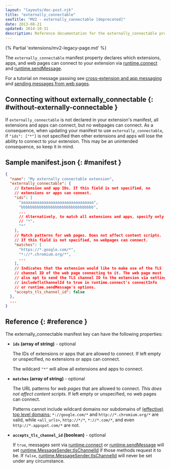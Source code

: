 ```yaml
---
layout: "layouts/doc-post.njk"
title: "externally_connectable"
seoTitle: "MV2 - externally_connectable [deprecated]"
date: 2013-08-21
updated: 2014-10-31
description: Reference documentation for the externally_connectable property of manifest.json.
---
```


{% Partial 'extensions/mv2-legacy-page.md' %}

The `externally_connectable` manifest property declares which extensions, apps, and web pages can
connect to your extension via [runtime.connect][1] and [runtime.sendMessage][2].

For a tutorial on message passing see [cross-extension and app messaging][3] and [sending messages
from web pages][4].

## Connecting without externally_connectable {: #without-externally-connectable }

If `externally_connectable` is not declared in your extension's manifest, all extensions and apps
can connect, but no webpages can connect. As a consequence, when updating your manifest to use
`externally_connectable`, if `"ids": ["*"]` is not specified then other extensions and apps will
lose the ability to connect to your extension. This may be an unintended consequence, so keep it in
mind.

## Sample manifest.json {: #manifest }

```json
{
  "name": "My externally connectable extension",
  "externally_connectable": {
    // Extension and app IDs. If this field is not specified, no
    // extensions or apps can connect.
    "ids": [
      "aaaaaaaaaaaaaaaaaaaaaaaaaaaaaaaa",
      "bbbbbbbbbbbbbbbbbbbbbbbbbbbbbbbb",
      ...
      // Alternatively, to match all extensions and apps, specify only
      // "*".
      "*"
    ],
    // Match patterns for web pages. Does not affect content scripts.
    // If this field is not specified, no webpages can connect.
    "matches": [
      "https://*.google.com/*",
      "*://*.chromium.org/*",
      ...
    ],
    // Indicates that the extension would like to make use of the TLS
    // channel ID of the web page connecting to it. The web page must
    // also opt to send the TLS channel ID to the extension via setting
    // includeTlsChannelId to true in runtime.connect's connectInfo
    // or runtime.sendMessage's options.
    "accepts_tls_channel_id": false
  },
  ...
}
```

## Reference {: #reference }

The externally_connectable manifest key can have the following properties:

- **`ids` (array of string)** - optional

  The IDs of extensions or apps that are allowed to connect. If left empty or unspecified, no
  extensions or apps can connect.

  The wildcard `"*"` will allow all extensions and apps to connect.

- **`matches` (array of string)** - optional

  The URL patterns for _web pages_ that are allowed to connect. _This does not affect content
  scripts._ If left empty or unspecified, no web pages can connect.

  Patterns cannot include wildcard domains nor subdomains of [(effective) top level domains][7];
  `*://google.com/*` and `http://*.chromium.org/*` are valid, while `<all_urls>`, `http://*/*`,
  `*://*.com/*`, and even `http://*.appspot.com/*` are not.

- **`accepts_tls_channel_id` (boolean)** - optional

  If `true`, messages sent via [runtime.connect][8] or [runtime.sendMessage][9] will set
  [runtime.MessageSender.tlsChannelId][10] if those methods request it to be. If `false`,
  [runtime.MessageSender.tlsChannelId][11] will never be set under any circumstance.

[1]: /docs/extensions/runtime#method-connect
[2]: /docs/extensions/runtime#method-sendMessage
[3]: /docs/extensions/mv2/messaging#external
[4]: /docs/extensions/mv2/messaging#external-webpage
[5]: /docs/extensions/runtime#method-connect
[6]: /docs/extensions/runtime#method-sendMessage
[7]: http://publicsuffix.org/list/
[8]: /docs/extensions/runtime#method-connect
[9]: /docs/extensions/runtime#method-sendMessage
[10]: /docs/extensions/runtime#property-MessageSender-tlsChannelId
[11]: /docs/extensions/runtime#property-MessageSender-tlsChannelId
